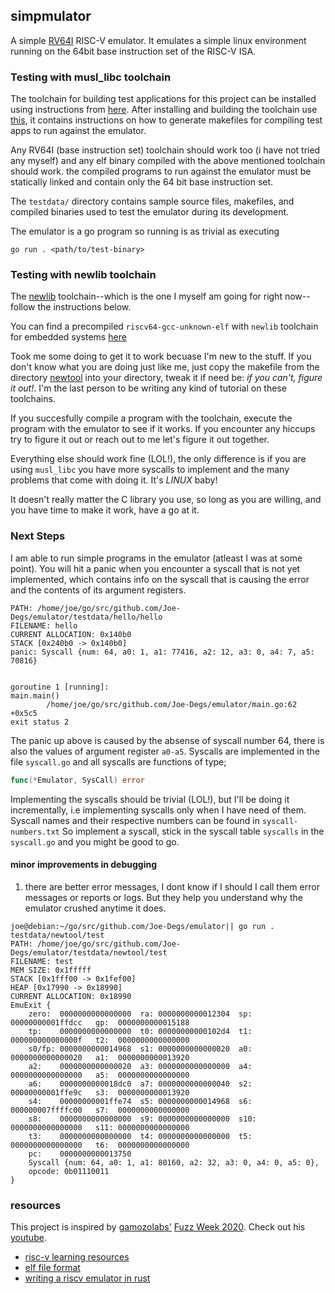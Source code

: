 ## simpmulator

A simple [RV64I](https://book.rvemu.app/instruction-set/01-rv64i.html) RISC-V emulator.
It emulates a simple linux environment running on the 64bit base instruction set of the
RISC-V ISA.

### Testing with musl_libc toolchain 
The toolchain for building test applications for this project can be installed
using instructions from [here](https://github.com/Joe-Degs/riscv). After installing
and building the toolchain use [this](https://github.com/Joe-Degs/riscv/tree/master/projects),
it contains instructions on how to generate makefiles for compiling test apps to run
against the emulator.

Any RV64I (base instruction set) toolchain should work too (i have not tried any
myself) and any elf binary compiled with the above mentioned toolchain should work.
 the compiled programs to run against the emulator must be
statically linked and contain only the 64 bit base instruction set.

The `testdata/` directory contains sample source files, makefiles, and compiled
binaries used to test the emulator during its development.

The emulator is a go program so running is as trivial as executing
```
go run . <path/to/test-binary>
```

### Testing with newlib toolchain
The [newlib](https://en.wikipedia.org/wiki/Newlib) toolchain--which is the one 
I myself am going for right now--follow the instructions below.

You can find a precompiled `riscv64-gcc-unknown-elf` with `newlib` toolchain for
embedded systems [here](https://random-oracles.org/risc-v-gcc-toolchain/)

Took me some doing to get it to work becuase I'm new to the stuff.
If you don't know what you are doing just like me, just copy the makefile from
the directory [newtool](https://github.com/Joe-Degs/emulator/tree/master/testdata/newtool)
into your directory, tweak it if need be: *if you can't, figure it out!*. I'm
the last person to be writing any kind of tutorial on these toolchains.

If you succesfully compile a program with the toolchain, execute the program
with the emulator to see if it works. If you encounter any hiccups try to figure
it out or reach out to me let's figure it out together.

Everything else should work fine (LOL!), the only difference is if you are using
`musl_libc` you have more syscalls to implement and the many problems that come
with doing it. It's _LINUX_ baby!

It doesn't really matter the C library you use, so long as you are willing, and
you have time to make it work, have a go at it.

### Next Steps
I am able to run simple programs in the emulator (atleast I was at some point). 
You will hit a panic when you encounter a syscall that is not yet implemented,
which contains info on the syscall
that is causing the error and the contents of its argument registers.
```
PATH: /home/joe/go/src/github.com/Joe-Degs/emulator/testdata/hello/hello
FILENAME: hello
CURRENT ALLOCATION: 0x140b0
STACK [0x240b0 -> 0x140b0]
panic: Syscall {num: 64, a0: 1, a1: 77416, a2: 12, a3: 0, a4: 7, a5: 70816}


goroutine 1 [running]:
main.main()
        /home/joe/go/src/github.com/Joe-Degs/emulator/main.go:62 +0x5c5
exit status 2
```
The panic up above is caused by the absense of syscall number 64, there is also
the values of argument register `a0-a5`. Syscalls are implemented in the file
`syscall.go` and all syscalls are functions of type;
```go
func(*Emulator, SysCall) error

```
Implementing the syscalls should be trivial (LOL!), but I'll be doing it
incrementally, i.e implementing syscalls only when I have need of them.
Syscall names and their respective numbers can be found in `syscall-numbers.txt`
So implement a syscall, stick in the syscall table `syscalls` in the `syscall.go`
and you might be good to go.

#### minor improvements in debugging
1. there are better error messages, I dont know if I should I call them error
messages or reports or logs. But they help you understand why the emulator
crushed anytime it does.
```
joe@debian:~/go/src/github.com/Joe-Degs/emulator|| go run . testdata/newtool/test
PATH: /home/joe/go/src/github.com/Joe-Degs/emulator/testdata/newtool/test
FILENAME: test
MEM SIZE: 0x1fffff
STACK [0x1fff00 -> 0x1fef00]
HEAP [0x17990 -> 0x18990]
CURRENT ALLOCATION: 0x18990
EmuExit {
    zero:  0000000000000000  ra: 0000000000012304  sp:  00000000001ffdcc   gp:  0000000000015188
    tp:    0000000000000000  t0: 00000000000102d4  t1:  000000000000000f   t2:  0000000000000000
    s0/fp: 0000000000014968  s1: 0000000000000020  a0:  0000000000000020   a1:  0000000000013920
    a2:    0000000000000020  a3: 0000000000000000  a4:  0000000000000000   a5:  0000000000000000
    a6:    0000000000018dc0  a7: 0000000000000040  s2:  00000000001ffe9c   s3:  0000000000013920
    s4:    00000000001ffe74  s5: 0000000000014968  s6:  000000007ffffc00   s7:  0000000000000000
    s8:    0000000000000000  s9: 0000000000000000  s10: 0000000000000000   s11: 0000000000000000
    t3:    0000000000000000  t4: 0000000000000000  t5:  0000000000000000   t6:  0000000000000000
    pc:    0000000000013750
    Syscall {num: 64, a0: 1, a1: 80160, a2: 32, a3: 0, a4: 0, a5: 0},
    opcode: 0b01110011
}
```

### resources
This project is inspired by [gamozolabs'](https://github.com/gamozolabs) [Fuzz
Week 2020](https://gamozolabs.github.io/2020/07/12/fuzz_week_2020.html).
Check out his [youtube](https://youtube.com/user/gamozolabs).

- [risc-v learning resources](https://github.com/Joe-Degs/riscv/tree/master/projects#resources)
- [elf file format](http://www.skyfree.org/linux/references/ELF_Format.pdf)
- [writing a riscv emulator in rust](https://book.rvemu.app/index.html)
